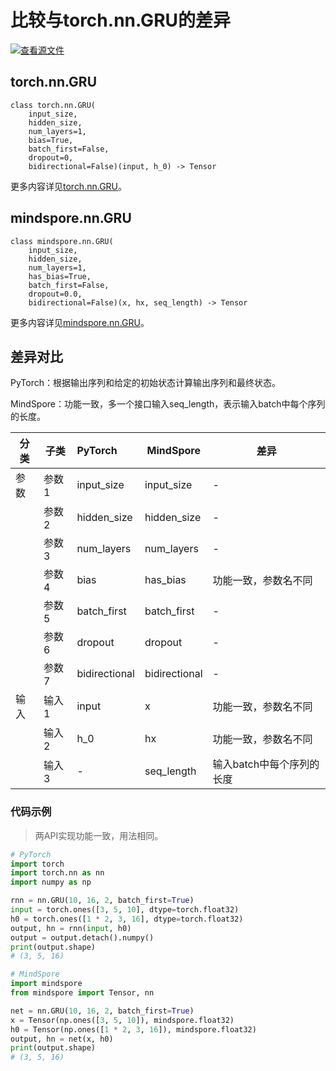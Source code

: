 # 比较与torch.nn.GRU的差异

[![查看源文件](https://mindspore-website.obs.cn-north-4.myhuaweicloud.com/website-images/r2.3.1/resource/_static/logo_source.svg)](https://gitee.com/mindspore/docs/blob/r2.3.1/docs/mindspore/source_zh_cn/note/api_mapping/pytorch_diff/GRU.md)

## torch.nn.GRU

```text
class torch.nn.GRU(
    input_size,
    hidden_size,
    num_layers=1,
    bias=True,
    batch_first=False,
    dropout=0,
    bidirectional=False)(input, h_0) -> Tensor
```

更多内容详见[torch.nn.GRU](https://pytorch.org/docs/1.8.1/generated/torch.nn.GRU.html)。

## mindspore.nn.GRU

```text
class mindspore.nn.GRU(
    input_size,
    hidden_size,
    num_layers=1,
    has_bias=True,
    batch_first=False,
    dropout=0.0,
    bidirectional=False)(x, hx, seq_length) -> Tensor
```

更多内容详见[mindspore.nn.GRU](https://mindspore.cn/docs/zh-CN/r2.3.1/api_python/nn/mindspore.nn.GRU.html)。

## 差异对比

PyTorch：根据输出序列和给定的初始状态计算输出序列和最终状态。

MindSpore：功能一致，多一个接口输入seq_length，表示输入batch中每个序列的长度。

| 分类 | 子类   | PyTorch       | MindSpore     | 差异                      |
| ---- | ------ | :------------ | ------------- | ------------------------- |
| 参数 | 参数1  | input_size    | input_size    | -                         |
|      | 参数2  | hidden_size   | hidden_size   | -                         |
|      | 参数3  | num_layers    | num_layers     | -                         |
|      | 参数4  | bias          | has_bias      | 功能一致，参数名不同      |
|      | 参数5  | batch_first   | batch_first   | -                         |
|      | 参数6  | dropout       | dropout       | -                         |
|      | 参数7  | bidirectional | bidirectional | -                         |
| 输入 | 输入1 | input         | x             | 功能一致，参数名不同      |
|      | 输入2 | h_0           | hx            | 功能一致，参数名不同      |
|      | 输入3 | -             | seq_length    | 输入batch中每个序列的长度 |

### 代码示例

> 两API实现功能一致，用法相同。

```python
# PyTorch
import torch
import torch.nn as nn
import numpy as np

rnn = nn.GRU(10, 16, 2, batch_first=True)
input = torch.ones([3, 5, 10], dtype=torch.float32)
h0 = torch.ones([1 * 2, 3, 16], dtype=torch.float32)
output, hn = rnn(input, h0)
output = output.detach().numpy()
print(output.shape)
# (3, 5, 16)

# MindSpore
import mindspore
from mindspore import Tensor, nn

net = nn.GRU(10, 16, 2, batch_first=True)
x = Tensor(np.ones([3, 5, 10]), mindspore.float32)
h0 = Tensor(np.ones([1 * 2, 3, 16]), mindspore.float32)
output, hn = net(x, h0)
print(output.shape)
# (3, 5, 16)
```
